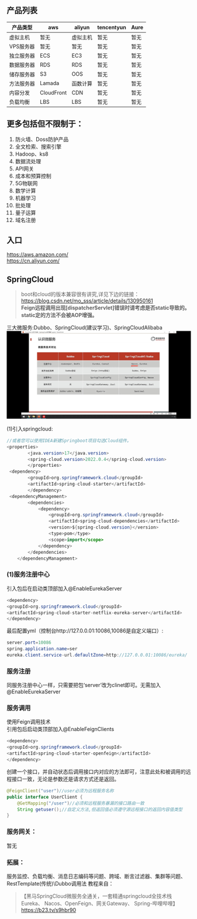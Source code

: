 
## 产品列表

| 产品类型   | aws        | aliyun | tencentyun | Aure |
|--------|------------|--------|------------|------|
| 虚拟主机   | 暂无       | 虚拟主机   | 暂无         | 暂无   |
| VPS服务器 | 暂无       | 暂无   | 暂无         | 暂无   | 
| 独立服务器  | ECS        | EC3    | 暂无         | 暂无   |
| 数据服务器  | RDS        | RDS    | 暂无         | 暂无   |
| 储存服务器  | S3         | OOS    | 暂无         | 暂无   |
| 方法服务器  | Lamada     | 函数计算   | 暂无         | 暂无   |
| 内容分发   | CloudFront | CDN    | 暂无         | 暂无   |
| 负载均衡   | LBS        | LBS    | 暂无         | 暂无   |

## 更多包括但不限制于：

1. 防火墙、Doss防护产品
2. 全文检索、搜索引擎
3. Hadoop、ks8
4. 数据流处理
5. API网关
6. 成本和预算控制
7. 5G物联网
8. 数学计算
9. 机器学习
10. 批处理
11. 量子运算
12. 域名注册

## 入口
https://aws.amazon.com/  
https://cn.aliyun.com/

## SpringCloud

>boot和cloud的版本兼容很有讲究,详见下边的链接：
> https://blog.csdn.net/mo_sss/article/details/130950161  
> **Feign远程调用出现[dispatcherServlet]错误时请考虑是否static导致的。static定的方法不会被AOP增强。**

三大微服务:Dubbo、SpringCloud(建议学习)、SpringCloudAlibaba
![](./mainjs/cloud-three.jpg)

(1)引入springcloud:
````java
//或者您可以使用IDEA新建Springboot项目勾选Cloud组件。 
<properties>
        <java.version>17</java.version>
        <spring-cloud.version>2022.0.4</spring-cloud.version>
        </properties>
 <dependency>
        <groupId>org.springframework.cloud</groupId>
        <artifactId>spring-cloud-starter</artifactId>
        </dependency>
 <dependencyManagement>
        <dependencies>
            <dependency>
                <groupId>org.springframework.cloud</groupId>
                <artifactId>spring-cloud-dependencies</artifactId>
                <version>${spring-cloud.version}</version>
                <type>pom</type>
                <scope>import</scope>
            </dependency>
        </dependencies>
    </dependencyManagement>
````
### (1)服务注册中心 
引入包后在启动类顶部加入@EnableEurekaServer
````java
<dependency>
<groupId>org.springframework.cloud</groupId>
<artifactId>spring-cloud-starter-netflix-eureka-server</artifactId>
</dependency>
````
最后配置yml（控制台http://127.0.0.01:10086,10086是自定义端口）:
````java
server.port=10086
spring.application.name=ser
eureka.client.service-url.defaultZone=http://127.0.0.01:10086/eureka/
````
### 服务注册
同服务注册中心一样，只需要把包‘server’改为clinet即可。无需加入@EnableEurekaServer

### 服务调用
使用Feign调用技术  
引用包后启动类顶部加入@EnableFeignClients
````java
<dependency>
<groupId>org.springframework.cloud</groupId>
<artifactId>spring-cloud-starter-openfeign</artifactId>
</dependency>
````
创建一个接口，并自动状态后调用接口内对应的方法即可，注意此处和被调用的远程接口一致，无论是参数还是请求方式还是返回。  
````java
@FeignClient("user")//user必须为远程服务名称
public interface UserClient {
    @GetMapping("/user")//必须和远程服务暴漏的接口路由一致
    String getuser();//自定义方法,但返回值必须遵守源远程接口的返回内容值类型
}
````

### 服务网关：
暂无

### 拓展：
服务监控、负载均衡、消息日志编码等问题、跨域、断言过滤器、集群等问题、RestTemplate(传统)\Dubbo调用法
教程来自：
>【黑马SpringCloud微服务全通关，一套精通springcloud全技术栈Eureka、 Nacos、OpenFeign、网关Gateway、 Spring-哔哩哔哩】 https://b23.tv/s9hbr90
